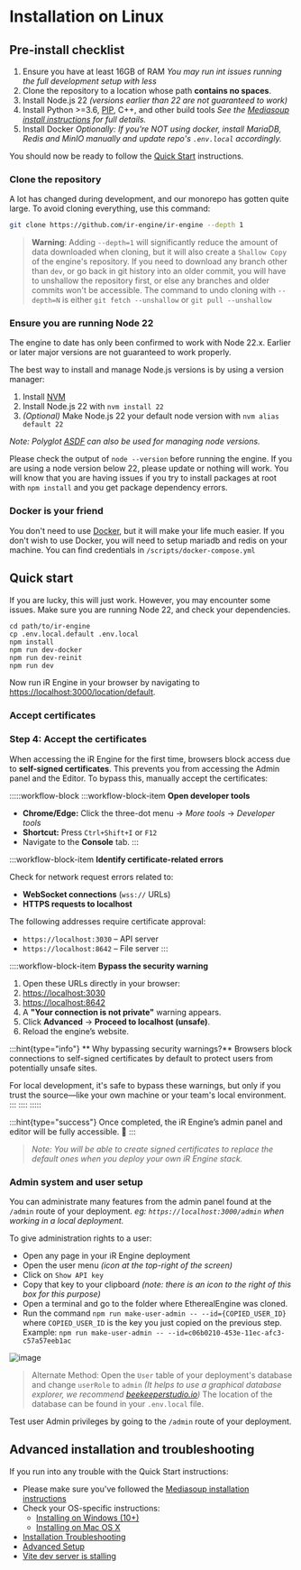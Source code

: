 <!-- import CloneInstructions from '../_partials/cloneInstructions.md' -->
<!-- import AcceptCertificates from '../_partials/acceptCertificates.md' -->

# Installation on Linux

## Pre-install checklist
1. Ensure you have at least 16GB of RAM
  _You may run int issues running the full development setup with less_
2. Clone the repository to a location whose path **contains no spaces**.
3. Install Node.js 22
  _(versions earlier than 22 are not guaranteed to work)_
4. Install Python >=3.6, [PIP](https://pypi.org/project/pip/), C++, and other build tools
  _See the [Mediasoup install instructions](https://mediasoup.org/documentation/v3/mediasoup/installation/) for full details._
5. Install Docker
  _Optionally: If you're NOT using docker, install MariaDB, Redis and MinIO manually and update repo's `.env.local` accordingly._

You should now be ready to follow the [Quick Start](#quick-start) instructions.

### Clone the repository
A lot has changed during development, and our monorepo has gotten quite large.
To avoid cloning everything, use this command:

<!-- Start of partial: CloneInstructions -->
```bash
git clone https://github.com/ir-engine/ir-engine --depth 1
```
> **Warning**:
> Adding `--depth=1` will significantly reduce the amount of data downloaded when cloning, but it will also create a `Shallow Copy` of the engine's repository.
If you need to download any branch other than `dev`, or go back in git history into an older commit, you will have to unshallow the repository first, or else any branches and older commits won't be accessible. The command to undo cloning with `--depth=N` is either `git fetch --unshallow` or `git pull --unshallow`

<!-- End of partial: CloneInstructions -->

### Ensure you are running Node 22
The engine to date has only been confirmed to work with Node 22.x.
Earlier or later major versions are not guaranteed to work properly.

The best way to install and manage Node.js versions is by using a version manager:
1. Install [NVM](https://github.com/nvm-sh/nvm)
2. Install Node.js 22 with `nvm install 22`
3. _(Optional)_ Make Node.js 22 your default node version with `nvm alias default 22`

_Note: Polyglot [ASDF](https://github.com/asdf-vm/asdf) can also be used for managing node versions._

Please check the output of `node --version` before running the engine.
If you are using a node version below 22, please update or nothing will work.
You will know that you are having issues if you try to install packages at root with `npm install` and you get package dependency errors.

### Docker is your friend
You don't need to use [Docker](https://docs.docker.com/), but it will make your life much easier.
If you don't wish to use Docker, you will need to setup mariadb and redis on your machine. You can find credentials in `/scripts/docker-compose.yml`

## Quick start
If you are lucky, this will just work. However, you may encounter some issues.
Make sure you are running Node 22, and check your dependencies.
```
cd path/to/ir-engine
cp .env.local.default .env.local
npm install
npm run dev-docker
npm run dev-reinit
npm run dev
```
Now run iR Engine in your browser by navigating to [https://localhost:3000/location/default](https://localhost:3000/location/default).

### Accept certificates
<!-- Start of partial: AcceptCertificates -->
### Step 4: Accept the certificates

When accessing the iR Engine for the first time, browsers block access due to **self-signed certificates**. This prevents you from accessing the Admin panel and the Editor. To bypass this, manually accept the certificates:

:::::workflow-block
:::workflow-block-item
**Open developer tools**

- **Chrome/Edge:** Click the three-dot menu → *More tools* → *Developer tools*
- **Shortcut:** Press `Ctrl+Shift+I` or `F12`
- Navigate to the **Console** tab.
:::

:::workflow-block-item
**Identify certificate-related errors**

Check for network request errors related to:

- **WebSocket connections** (`wss://` URLs)
- **HTTPS requests to localhost**

The following addresses require certificate approval:

- `https://localhost:3030` – API server
- `https://localhost:8642` – File server
:::

::::workflow-block-item
**Bypass the security warning**

1. Open these URLs directly in your browser:
2. [https://localhost:3030](https://localhost:3030)
3. [https://localhost:8642](https://localhost:8642)
4. A **"Your connection is not private"** warning appears.
5. Click **Advanced** → **Proceed to localhost (unsafe)**.
6. Reload the engine’s website.

:::hint{type="info"}
** Why bypassing security warnings?**
Browsers block connections to self-signed certificates by default to protect users from potentially unsafe sites.&#x20;

For local development, it's safe to bypass these warnings, but only if you trust the source—like your own machine or your team's local environment.
:::
::::
:::::

:::hint{type="success"}
Once completed, the iR Engine’s admin panel and editor will be fully accessible. 🚀
:::

> _Note: You will be able to create signed certificates to replace the default ones when you deploy your own iR Engine stack._

<!-- End of partial: AcceptCertificates -->

### Admin system and user setup
You can administrate many features from the admin panel found at the `/admin` route of your deployment.
_eg: `https://localhost:3000/admin` when working in a local deployment._

To give administration rights to a user:
- Open any page in your iR Engine deployment
- Open the user menu _(icon at the top-right of the screen)_
- Click on `Show API key`
- Copy that key to your clipboard _(note: there is an icon to the right of this box for this purpose)_
- Open a terminal and go to the folder where EtherealEngine was cloned.
- Run the command `npm run make-user-admin -- --id={COPIED_USER_ID}` where `COPIED_USER_ID` is the key you just copied on the previous step.
  Example: `npm run make-user-admin -- --id=c06b0210-453e-11ec-afc3-c57a57eeb1ac`

![image](../images/userid.png)

> Alternate Method:
> Open the `User` table of your deployment's database and change `userRole` to `admin`
_(It helps to use a graphical database explorer, we recommend [beekeeperstudio.io](https://beekeeperstudio.io/))_
The location of the database can be found in your `.env.local` file.

Test user Admin privileges by going to the `/admin` route of your deployment.


## Advanced installation and troubleshooting
If you run into any trouble with the Quick Start instructions:
- Please make sure you've followed the
  [Mediasoup installation instructions](https://mediasoup.org/documentation/v3/mediasoup/installation/)
- Check your OS-specific instructions:
  - [Installing on Windows (10+)](./windows)
  - [Installing on Mac OS X](./macOSX)
- [Installation Troubleshooting](./advanced/troubleshooting)
- [Advanced Setup](./advanced)
- [Vite dev server is stalling](https://vitejs.dev/guide/troubleshooting.html#dev-server)

